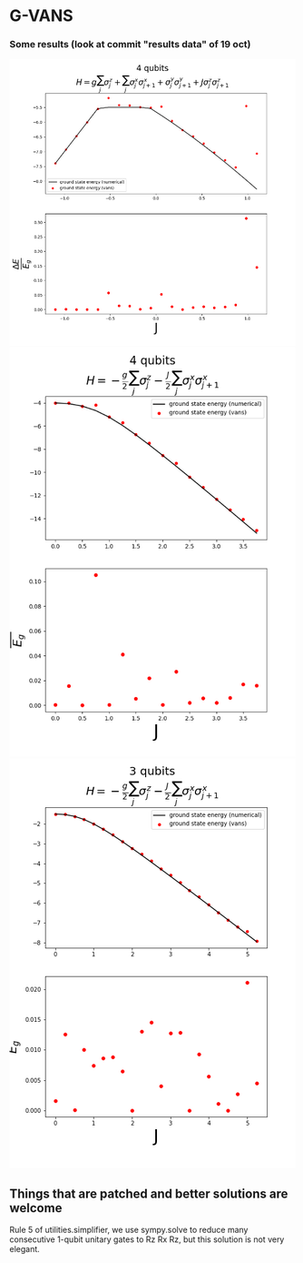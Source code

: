 # G-VANS

### Some results (look at commit "results data" of 19 oct)
![xxz_4](https://github.com/matibilkis/vans/blob/1524721f4c3923109e834afd3a25cea21ead4799/xxz/xxz_4.png?raw=true)
![ftim_4](https://github.com/matibilkis/vans/blob/1524721f4c3923109e834afd3a25cea21ead4799/showing_off/example_4.png?raw_true)
![tfim_3](https://github.com/matibilkis/vans/blob/1524721f4c3923109e834afd3a25cea21ead4799/showing_off/example.png)



## Things that are patched and better solutions are welcome
Rule 5 of utilities.simplifier, we use sympy.solve to reduce many consecutive 1-qubit unitary gates to Rz Rx Rz, but this solution is not very elegant.
